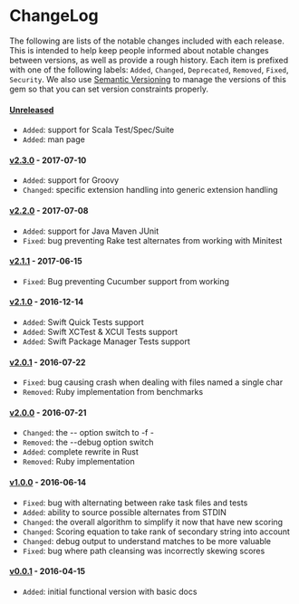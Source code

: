 # ChangeLog

The following are lists of the notable changes included with each release.
This is intended to help keep people informed about notable changes between
versions, as well as provide a rough history. Each item is prefixed with
one of the following labels: `Added`, `Changed`, `Deprecated`,
`Removed`, `Fixed`, `Security`. We also use [Semantic
Versioning](http://semver.org) to manage the versions of this gem so
that you can set version constraints properly.

#### [Unreleased][unreleased]

* `Added`: support for Scala Test/Spec/Suite
* `Added`: man page

#### [v2.3.0][v2.3.0] - 2017-07-10

* `Added`: support for Groovy
* `Changed`: specific extension handling into generic extension handling

#### [v2.2.0][v2.2.0] - 2017-07-08

* `Added`: support for Java Maven JUnit
* `Fixed`: bug preventing Rake test alternates from working with Minitest

#### [v2.1.1][v2.1.1] - 2017-06-15

* `Fixed`: Bug preventing Cucumber support from working

#### [v2.1.0][v2.1.0] - 2016-12-14

* `Added`: Swift Quick Tests support
* `Added`: Swift XCTest & XCUI Tests support
* `Added`: Swift Package Manager Tests support

#### [v2.0.1][v2.0.1] - 2016-07-22

* `Fixed`: bug causing crash when dealing with files named a single char
* `Removed`: Ruby implementation from benchmarks

#### [v2.0.0][v2.0.0] - 2016-07-21

* `Changed`: the -- option switch to -f -
* `Removed`: the --debug option switch
* `Added`: complete rewrite in Rust
* `Removed`: Ruby implementation

#### [v1.0.0][v1.0.0] - 2016-06-14

* `Fixed`: bug with alternating between rake task files and tests
* `Added`: ability to source possible alternates from STDIN
* `Changed`: the overall algorithm to simplify it now that have new scoring
* `Changed`: Scoring equation to take rank of secondary string into account
* `Changed`: debug output to understand matches to be more valuable
* `Fixed`: bug where path cleansing was incorrectly skewing scores

#### [v0.0.1][v0.0.1] - 2016-04-15

* `Added`: initial functional version with basic docs

[unreleased]: https://github.com/cyphactor/alt/compare/v2.3.0...HEAD
[v0.0.1]: https://github.com/cyphactor/alt/compare/7c9b152...v0.0.1
[v1.0.0]: https://github.com/cyphactor/alt/compare/v0.0.1...v1.0.0
[v2.0.0]: https://github.com/cyphactor/alt/compare/v1.0.0...v2.0.0
[v2.0.1]: https://github.com/cyphactor/alt/compare/v2.0.0...v2.0.1
[v2.1.0]: https://github.com/cyphactor/alt/compare/v2.0.1...v2.1.0
[v2.1.1]: https://github.com/cyphactor/alt/compare/v2.1.0...v2.1.1
[v2.2.0]: https://github.com/cyphactor/alt/compare/v2.1.1...v2.2.0
[v2.3.0]: https://github.com/cyphactor/alt/compare/v2.2.0...v2.3.0

